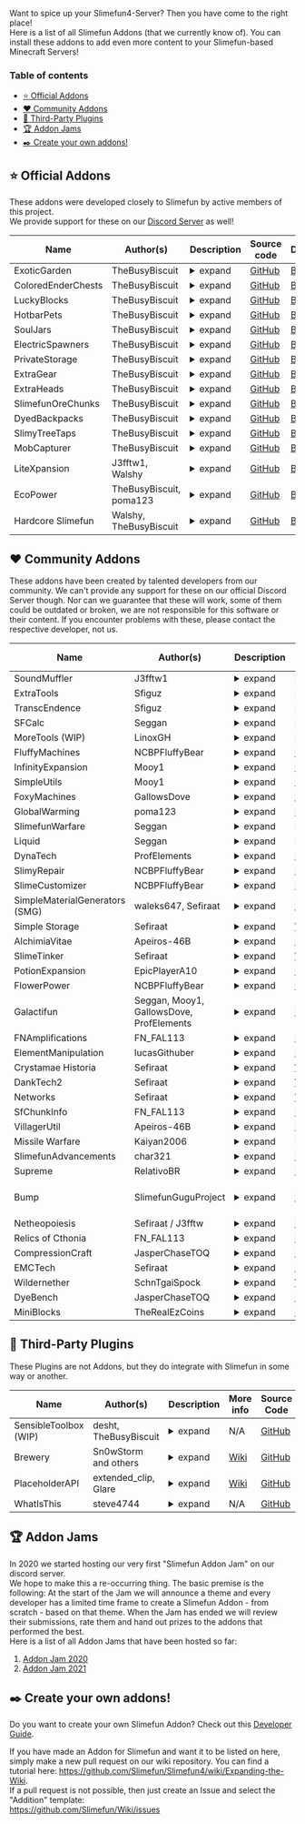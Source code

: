 Want to spice up your Slimefun4-Server? Then you have come to the right place!<br>
Here is a list of all Slimefun Addons (that we currently know of). You can install these addons to add even more content to your Slimefun-based Minecraft Servers!

### Table of contents
- [:star: Official Addons](#star-official-addons)
- [:heart: Community Addons](#heart-community-addons)
- [:gift: Third-Party Plugins](#gift-third-party-plugins)
- [:trophy: Addon Jams](#trophy-addon-jams)
- [:black_nib: Create your own addons!](#black_nib-create-your-own-addons)

## :star: Official Addons
These addons were developed closely to Slimefun by active members of this project.<br>
We provide support for these on our [Discord Server](https://discord.gg/slimefun) as well!

Name | Author(s) | Description | Source code | Download
------------- | --------- | ----------------------------------------------- | --------- | --------- |
ExoticGarden | TheBusyBiscuit | <details><summary>expand</summary>This Addon adds a lot of Plants, Trees and a bunch of food to Slimefun! You can do everything from growing Plum Trees to crafting "BBQ Bacon wrapped Cheese filled Hot Dogs".</details> | [GitHub](https://github.com/TheBusyBiscuit/ExoticGarden) | [Builds](https://thebusybiscuit.github.io/builds/TheBusyBiscuit/ExoticGarden/master/)
ColoredEnderChests | TheBusyBiscuit | <details><summary>expand</summary>This Addon adds global color-coded Ender Chests that work across dimensions, with Cargo Nets and more!</details> | [GitHub](https://github.com/TheBusyBiscuit/ColoredEnderChests) | [Builds](https://thebusybiscuit.github.io/builds/TheBusyBiscuit/ColoredEnderChests/master/)
LuckyBlocks | TheBusyBiscuit | <details><summary>expand</summary>This Addon adds Lucky Blocks, they are craftable but will also spawn in newly generated chunks. You can never know what happens if you open them!</details> | [GitHub](https://github.com/TheBusyBiscuit/luckyblocks-sf) | [Builds](https://thebusybiscuit.github.io/builds/TheBusyBiscuit/luckyblocks-sf/master/)
HotbarPets | TheBusyBiscuit | <details><summary>expand</summary>This Addon - which is inspired by the mod InventoryPets - adds "Pet"-Items to Slimefun. You can carry your Pets in your Hotbar and they will help you in various ways. But you need to feed them of course!</details> | [GitHub](https://github.com/TheBusyBiscuit/HotbarPets) | [Builds](https://thebusybiscuit.github.io/builds/TheBusyBiscuit/HotbarPets/master/)
SoulJars | TheBusyBiscuit | <details><summary>expand</summary>This Addon adds "Soul Jars" to the game. You can collect souls by killing a certain amount of mobs of the same type. You can then use this Soul Jar to craft Spawners.</details>| [GitHub](https://github.com/TheBusyBiscuit/SoulJars) | [Builds](https://thebusybiscuit.github.io/builds/TheBusyBiscuit/SoulJars/master/)
ElectricSpawners | TheBusyBiscuit | <details><summary>expand</summary>This Addon adds Electric Spawners. You can turn any Repaired Spawners into Electric ones and they will run off Electricity! You can turn them on and off in their GUI.</details> | [GitHub](https://github.com/TheBusyBiscuit/ElectricSpawners) | [Builds](https://thebusybiscuit.github.io/builds/TheBusyBiscuit/ElectricSpawners/master/)
PrivateStorage | TheBusyBiscuit | <details><summary>expand</summary>This Addon adds a lot of new Chests to Slimefun, explosive-resistant chests, private chests and also wooden chests for the various Wood Types in Minecraft.</details> | [GitHub](https://github.com/TheBusyBiscuit/PrivateStorage) | [Builds](https://thebusybiscuit.github.io/builds/TheBusyBiscuit/PrivateStorage/master/)
ExtraGear | TheBusyBiscuit | <details><summary>expand</summary>This Addon adds new Weapons and Armor to Slimefun. Most of them are related to Alloys and Metals within Slimefun.</details> | [GitHub](https://github.com/TheBusyBiscuit/ExtraGear) | [Builds](https://thebusybiscuit.github.io/builds/TheBusyBiscuit/ExtraGear/master/)
ExtraHeads | TheBusyBiscuit | <details><summary>expand</summary>This Addon adds new Heads to a lot of Minecraft Mobs. Take a look at the config to configure their drop-rate (which is also increased with a Sword Of Beheading).</details> | [GitHub](https://github.com/TheBusyBiscuit/ExtraHeads) | [Builds](https://thebusybiscuit.github.io/builds/TheBusyBiscuit/ExtraHeads/master/)
SlimefunOreChunks | TheBusyBiscuit | <details><summary>expand</summary>This Addon adds all existing dusts to the GEO-Miner. You can get stuff like "Copper Ore Chunks" from the GEO-Miner and then turn those into Dusts using an Ore Crusher.</details> | [GitHub](https://github.com/TheBusyBiscuit/SlimefunOreChunks) | [Builds](https://thebusybiscuit.github.io/builds/TheBusyBiscuit/SlimefunOreChunks/master/)
DyedBackpacks | TheBusyBiscuit | <details><summary>expand</summary>This Addon adds 16 dyed variants for every Slimefun Backpack</details> | [GitHub](https://github.com/TheBusyBiscuit/DyedBackpacks) | [Builds](https://thebusybiscuit.github.io/builds/TheBusyBiscuit/DyedBackpacks/master/)
SlimyTreeTaps | TheBusyBiscuit | <details><summary>expand</summary>This Addon adds Tree Taps and rubber, an alternative way to obtain Plastic Sheets.</details> | [GitHub](https://github.com/TheBusyBiscuit/SlimyTreeTaps) | [Builds](https://thebusybiscuit.github.io/builds/TheBusyBiscuit/SlimyTreeTaps/master/)
MobCapturer | TheBusyBiscuit | <details><summary>expand</summary>This Addon adds a Mob Capturing Cannon which you can use to capture mobs as items. You can find more info on the project page, it is inspired by the Safari-Nets from the mod MineFactory Reloaded.</details> | [GitHub](https://github.com/Slimefun-Addon-Community/MobCapturer) | [Builds](https://thebusybiscuit.github.io/builds/TheBusyBiscuit/MobCapturer/master/)
LiteXpansion | J3fftw1, Walshy | <details><summary>expand</summary>A remake of SlimeXpansion but without many of the unused items. This addon won't be as packed as SlimeXpansion as the name says, it will rather be "Lite".</details> | [GitHub](https://github.com/Slimefun-Addon-Community/LiteXpansion) | [Builds](https://thebusybiscuit.github.io/builds/J3fftw1/LiteXpansion/master/)
EcoPower | TheBusyBiscuit, poma123 | <details><summary>expand</summary>This addon is focused on climate-friendly and renewable energy sources. It features, wind turbines, steam turbines and more! You can even harness energy from lightning bolts!</details> | [GitHub](https://github.com/TheBusyBiscuit/EcoPower) | [Builds](https://thebusybiscuit.github.io/builds/TheBusyBiscuit/EcoPower/master/)
Hardcore Slimefun | Walshy, TheBusyBiscuit | <details><summary>expand</summary>Hardcore Slimefun is an addon designed to make Slimefun as hard as possible for those who don't like a true challenge (or server owners who want to be nice to their players!). Features include research loss, research failures and android malfunctions with more to come!</details> | [GitHub](https://github.com/Slimefun-Addon-Community/HardcoreSlimefun) | [Builds](https://thebusybiscuit.github.io/builds/Slimefun-Addon-Community/HardcoreSlimefun/main/)

## :heart: Community Addons
These addons have been created by talented developers from our community.
We can't provide any support for these on our official Discord Server though.
Nor can we guarantee that these will work, some of them could be outdated or broken, we are not responsible for this software or their content.
If you encounter problems with these, please contact the respective developer, not us.

Name | Author(s) | Description | More info | Source Code | Download
------------- | --------- | ----------------------------------------------- | --------- | --------- | --------- |
SoundMuffler | J3fftw1 | <details><summary>expand</summary>This Addon adds a machine which has the ability to muffle sound.</details> | N/A | [GitHub](https://github.com/Slimefun-Addon-Community/SoundMuffler) | [Builds](https://thebusybiscuit.github.io/builds/J3fftw1/SoundMuffler/master/)
ExtraTools | Sfiguz | <details><summary>expand</summary>ExtraTools is a Slimefun4 Addon created to supply useful tools which, although unnecessary, are certain to improve your Slimefun experience.</details> | N/A | [GitHub](https://github.com/Sfiguz7/ExtraTools) | [Builds](https://thebusybiscuit.github.io/builds/Sfiguz7/ExtraTools/master/)
TranscEndence | Sfiguz | <details><summary>expand</summary>This Addon adds tools to get permanent potion effects via a quantum physics-like experience. It was submitted as an entry to the 2020 Slimefun Addon Jam.</details> | N/A | [GitHub](https://github.com/Sfiguz7/TranscEndence) | [Builds](https://thebusybiscuit.github.io/builds/Sfiguz7/TranscEndence/master/)
SFCalc | Seggan | <details><summary>expand</summary>This addon is a continuation of the old SlimeCalculator by John000708. It provides a command to calculate the required amounts of base resources for any given Slimefun item.</details> | N/A | [GitHub](https://github.com/Seggan/SFCalc) | [Builds](https://thebusybiscuit.github.io/builds/Seggan/SFCalc/master/)
MoreTools (WIP) | LinoxGH | <details><summary>expand</summary>This addon adds more tools to Slimefun. These tools are meant to improve your gameplay experience, like Crescent Hammer(Wrench) and Cargo Copier.</details> | N/A | [GitHub](https://github.com/LinoxGH/MoreTools) | [Builds](https://thebusybiscuit.github.io/builds/LinoxGH/MoreTools/build/)
FluffyMachines | NCBPFluffyBear | <details><summary>expand</summary>This addon adds early and late game machines, generators, and items to make automation more fun. Among these are the Auto Crafting Table, Auto Ancient Altar, and Ender Chest Cargo Nodes.</details> | [Readme](https://github.com/NCBPFluffyBear/FluffyMachines/blob/master/README.md) | [GitHub](https://github.com/NCBPFluffyBear/FluffyMachines) | [Builds](https://thebusybiscuit.github.io/builds/NCBPFluffyBear/FluffyMachines/master/)
InfinityExpansion | Mooy1 | <details><summary>expand</summary>This addon adds many machines and endgame crafting recipes.</details> | [Readme](https://github.com/Mooy1/InfinityExpansion/blob/master/README.md) | [GitHub](https://github.com/Mooy1/InfinityExpansion) | [Builds](https://thebusybiscuit.github.io/builds/Mooy1/InfinityExpansion/master/)
SimpleUtils | Mooy1 | <details><summary>expand</summary>This addon adds a few simple & useful tools and blocks.</details> | [Readme](https://github.com/Mooy1/SimpleUtils/blob/master/README.md) | [GitHub](https://github.com/Mooy1/SimpleUtils) | [Builds](https://thebusybiscuit.github.io/builds/Mooy1/SimpleUtils/master/)
FoxyMachines | GallowsDove | <details><summary>expand</summary>This addon adds various tools, machines and weapons, including Improvement Forge, Healing Bow, and Potion Mixer.</details> | [Readme](https://github.com/GallowsDove/FoxyMachines/blob/master/README.md) | [GitHub](https://github.com/GallowsDove/FoxyMachines) | [Builds](https://thebusybiscuit.github.io/builds/GallowsDove/FoxyMachines/master/)
GlobalWarming | poma123 | <details><summary>expand</summary>This Slimefun addon aims to add climate change mechanics to the game.</details> | [Readme](https://github.com/poma123/GlobalWarming/blob/master/README.md) | [GitHub](https://github.com/poma123/GlobalWarming) | [Builds](https://thebusybiscuit.github.io/builds/poma123/GlobalWarming/master/)
SlimefunWarfare | Seggan | <details><summary>expand</summary>This addon adds guns, chemical grenades, and more war stuff to Slimefun.</details> | N/A | [GitHub](https://github.com/Seggan/SlimefunWarfare) | [Builds](https://thebusybiscuit.github.io/builds/Seggan/SlimefunWarfare/master/)
Liquid | Seggan | <details><summary>expand</summary>This addon adds liquid version of Slimefun metals and alloys. It also adds ways to more efficiently make alloys with the molten metals.</details> | N/A | [GitHub](https://github.com/Seggan/Liquid) | [Builds](https://thebusybiscuit.github.io/builds/Seggan/Liquid/master/)
DynaTech | ProfElements | <details><summary>expand</summary>An addon that adds random technology that happens to be dynamic in some concepts.</details> | [Readme](https://github.com/ProfElements/DynaTech/blob/master/README.md) | [GitHub](https://github.com/ProfElements/DynaTech) | [Builds](https://thebusybiscuit.github.io/builds/ProfElements/DynaTech/master)
SlimyRepair | NCBPFluffyBear | <details><summary>expand</summary>An addon that allows players to repair Slimefun tools and weapons using customizable vanilla or Slimefun materials.</details> | [Readme](https://github.com/NCBPFluffyBear/SlimyRepair/blob/master/README.md) | [GitHub](https://github.com/NCBPFluffyBear/SlimyRepair) | [Builds](https://thebusybiscuit.github.io/builds/NCBPFluffyBear/SlimyRepair/master)
SlimeCustomizer | NCBPFluffyBear | <details><summary>expand</summary>An addon that allows server owners to easily build their own Slimefun machines without any coding knowledge.</details> | [Readme](https://github.com/NCBPFluffyBear/SlimeCustomizer/blob/master/README.md) | [GitHub](https://github.com/NCBPFluffyBear/SlimeCustomizer) | [Builds](https://thebusybiscuit.github.io/builds/NCBPFluffyBear/SlimeCustomizer/master)
SimpleMaterialGenerators (SMG) | waleks647, Sefiraat | <details><summary>expand</summary>A simple addon with simple generators to reduce some grind.</details> | [Readme](https://github.com/Sefiraat/SMG/blob/master/README.md) | [GitHub](https://github.com/Sefiraat/SMG) | [Builds](https://thebusybiscuit.github.io/builds/Sefiraat/SMG/master)
Simple Storage | Sefiraat | <details><summary>expand</summary>This addon adds 3 simple chests (Iron [2 x 45 slot], Gold [4 x 45 slot] and Diamond [6 x 45 slot] but thats just to start! Convert your Diamond chests into Inventory Cells and hook them up to a Network Chest to really get rolling! The Network Chest can access all nearby cells giving a max possible 305,100 stacks of storage for all your items (if you're crazy enough!). Cells can be named and given custom icons for true organisation.</details> | [Wiki](https://github.com/Sefiraat/Simple-Storage/wiki) | [GitHub](https://github.com/Sefiraat/Simple-Storage) | [Builds](https://thebusybiscuit.github.io/builds/Sefiraat/Simple-Storage/master/)
AlchimiaVitae | Apeiros-46B | <details><summary>expand</summary>An addon that adds some alternate ways to create alloys and carbon, powerful magical modifications to tools, and potent potions.</details> | [Readme](https://github.com/Apeiros-46B/AlchimiaVitae/blob/master/README.md) | [GitHub](https://github.com/Apeiros-46B/AlchimiaVitae) | [Builds](https://thebusybiscuit.github.io/builds/Apeiros-46B/AlchimiaVitae/master)
SlimeTinker | Sefiraat | <details><summary>expand</summary>SlimeTinker is a Slimefun4 addon that tries its best to recreate the amazing [Tinker's Construct Mod](https://www.curseforge.com/minecraft/mc-mods/tinkers-construct) in Vanilla Minecraft. Melt metals, alloy them together, cast metals out into blocks, nuggets, tool parts and more. Build custom tools with properties dependant on the metals used. Tools do not break but instead they can be repaired with kits. Swap out parts as wanted and add special modifiers.</details> | [Wiki](https://github.com/Sefiraat/SlimeTinker/wiki) | [GitHub](https://github.com/Sefiraat/slimeTinker) | [Builds](https://thebusybiscuit.github.io/builds/Sefiraat/SlimeTinker/master/)
PotionExpansion | EpicPlayerA10 | <details><summary>expand</summary>An addon which adds new potions that give you legal xray!</details> | [Readme](https://github.com/EpicPlayerA10/PotionExpansion/blob/master/README.md) | [GitHub](https://github.com/EpicPlayerA10/PotionExpansion) | [Builds](https://thebusybiscuit.github.io/builds/EpicPlayerA10/PotionExpansion/master/)
FlowerPower | NCBPFluffyBear | <details><summary>expand</summary>FlowerPower is a magic addon centered around experience and flowers. The base of each recipe requires various flowers, and different items are crafted along the way to make mid to endgame items. A majority of these items function by consuming experience in exchange for a certain effect or buff.</details> | [Readme](https://github.com/NCBPFluffyBear/FlowerPower/blob/master/README.md) | [GitHub](https://github.com/NCBPFluffyBear/FlowerPower/) | [Builds](https://thebusybiscuit.github.io/builds/NCBPFluffyBear/FlowerPower/master/)
Galactifun | Seggan, Mooy1, GallowsDove, ProfElements | <details><summary>expand</summary>Galactifun is an addon inspired by ClayTech and the mod Galacticraft. It adds multiple planets, rockets, space stations, and more!</details> | [Readme](https://github.com/Slimefun-Addon-Community/Galactifun/blob/master/README.md) | [GitHub](https://github.com/Slimefun-Addon-Community/Galactifun/) | [Builds](https://thebusybiscuit.github.io/builds/Slimefun-Addon-Community/Galactifun/master/)
FNAmplifications | FN_FAL113 | <details><summary>expand</summary>A four in one addon that includes my FN Solar Generator, Material Generator, Machinery and Power Xpansion Addons which are based from the addons made by the slimefun addon community. The addon also adds variety of items from gems, staffs, quivers, gears and many more! All of it awaits to be crafted by you!</details> | [Readme](https://github.com/FN-FAL113/FN-FAL-s-Amplifications/blob/main/README.md) | [GitHub](https://github.com/FN-FAL113/FN-FAL-s-Amplifications) | [Builds](https://thebusybiscuit.github.io/builds/FN-FAL113/FN-FAL-s-Amplifications/main/)
ElementManipulation | lucasGithuber | <details><summary>expand</summary>A Slimefun addon that adds periodic table elements and more machines, giving the player the capacity to create items using these elements.</details> | [Readme](https://github.com/lucasGithuber/Element-Manipulation/blob/master/README.md) | [GitHub](https://github.com/lucasGithuber/Element-Manipulation) | [Builds](https://thebusybiscuit.github.io/builds/lucasGithuber/Element-Manipulation/master/)
Crystamae Historia | Sefiraat | <details><summary>expand</summary>Crystamae Historia is a large-scale magic addon that adds a brand new series of crafting mechanics allowing players to craft magical gadgets, spells and tools. Crysta has a deep progression system, massive amounts of lore and enough spells/gadgets to keep any player engaged for a long, long, time.</details> | [Wiki](https://github.com/Sefiraat/CrystamaeHistoria/wiki) | [GitHub](https://github.com/Sefiraat/CrystamaeHistoria) | [Builds](https://thebusybiscuit.github.io/builds/Sefiraat/CrystamaeHistoria/master/)
DankTech2 | Sefiraat | <details><summary>expand</summary>DankTech is a plugin that attempts to recreate the Dank Storage Mod and /Dank/Null/ items from Modded. Features include mass volume storage backpacks with auto-voiding, building, easy unloading and more!</details> | [Wiki](https://github.com/Sefiraat/DankTech2/wiki) | [GitHub](https://github.com/Sefiraat/DankTech2) | [Builds](https://thebusybiscuit.github.io/builds/Sefiraat/DankTech2/master/)
Networks | Sefiraat | <details><summary>expand</summary>Networks is an addon that aims to provide a AE2/Refined Storage style storage solution in a straight-forward but powerful manner. The addon works alongside core-slimefun cargo to allow you to insert mass storage along side your current automation with ease</details> | [Wiki](https://github.com/Sefiraat/Networks/wiki) | [GitHub](https://github.com/Sefiraat/Networks) | [Builds](https://thebusybiscuit.github.io/builds/Sefiraat/Networks/master/)
SfChunkInfo | FN_FAL113 | <details><summary>expand</summary>Scan the amount of slimefun blocks in a chunk using a single command.</details> | [Readme](https://github.com/FN-FAL113/SfChunkInfo/blob/main/README.md) | [GitHub](https://github.com/FN-FAL113/SfChunkInfo) | [Builds](https://thebusybiscuit.github.io/builds/FN-FAL113/SfChunkInfo/main/)
VillagerUtil | Apeiros-46B | <details><summary>expand</summary>VillagerUtil adds a few tools that allow for easy transportation of villagers, curing zombified villagers, cycling trades and more.</details> | [Readme](https://github.com/Apeiros-46B/VillagerUtil/blob/main/README.md) | [GitHub](https://github.com/Apeiros-46B/VillagerUtil) | [Builds](https://thebusybiscuit.github.io/builds/Apeiros-46B/VillagerUtil/main)
Missile Warfare | Kaiyan2006 | <details><summary>expand</summary>Missile Warfare adds a bunch of missiles to Slimefun that can be fired at others!</details> | N/A | [GitHub](https://github.com/koiboi-dev/MissileWarfare) | [Releases](https://github.com/koiboi-dev/MissileWarfare/releases)
SlimefunAdvancements | char321 | <details><summary>expand</summary>SlimefunAdvancements adds fully configurable advancements to Slimefun. Easily create your own progression!</details> | [Readme](https://github.com/qwertyuioplkjhgfd/SlimefunAdvancements/blob/main/README.md) | [Github](https://github.com/qwertyuioplkjhgfd/SlimefunAdvancements) | [Builds](https://thebusybiscuit.github.io/builds/qwertyuioplkjhgfd/SlimefunAdvancements/main/)
Supreme | RelativoBR | <details><summary>expand</summary>Supreme is an addon for Slimefun which adds 100+ various new resources that will allow you to craft powerful new items, weapons, tools and armor. These can be made up from titanium, aurum, adamantium, thornium with some being magical, rare, epic, legendary or supreme! It also adds 12 new electric generators, 5 new capacitors and even more... </details> | [Readme](https://github.com/RelativoBR/Supreme/blob/main/README.md) | [Github](https://github.com/RelativoBR/Supreme) | [Builds](https://thebusybiscuit.github.io/builds/RelativoBR/Supreme/main/)
Bump | SlimefunGuguProject | <details><summary>expand</summary>A Slimefun addon that adds magic weapons, food and an appraisal system. Through the appraisal system, you could even get an 8 star weapon or armor.</details> | [Readme](https://github.com/SlimefunGuguProject/Bump/blob/main/README.md) | [Github](https://github.com/SlimefunGuguProject/Bump) | [Builds (via Third-Party site)](https://builds.guizhanss.net/SlimefunGuguProject/Bump/main/)
Netheopoiesis | Sefiraat / J3fftw | <details><summary>expand</summary>This addon was our entry into the Slimefun Addon Jam 2022. The premise of the addon is to allow players to play vanilla Minecraft and Slimefun solely within the Nether. You can purify and beautify the Nether over time including changing biomes, spawns and lots lots more. This is held up by a robust plant growing/breeding and harvesting system with plants that fullfill many functions including activities like spawning mobs, growing trees, dropping items and more. A branching but linear progression through the addon should provide lots of content, with more to come.</details> | [Readme](https://github.com/Sefiraat/Netheopoiesis/blob/master/README.md) | [Github](https://github.com/Sefiraat/Netheopoiesis) | [Builds](https://thebusybiscuit.github.io/builds/Sefiraat/Netheopoiesis/master/)
Relics of Cthonia | FN_FAL113 | <details><summary>expand</summary>An entry for addon jam 2022 which introduces relics in the nether dimension. These relics can be mined or unearthed from blocks and can also drop from mobs. One can trade these relics to piglins and receive awesome rewards! Be part of a new adventure on seeking the path to fortune by discovering these relics!</details> | [Readme](https://github.com/FN-FAL113/RelicsOfCthonia/blob/main/README.md) | [Github](https://github.com/FN-FAL113/RelicsOfCthonia) | [Builds](https://thebusybiscuit.github.io/builds/FN-FAL113/RelicsOfCthonia/main/)
CompressionCraft | JasperChaseTOQ | <details><summary>expand</summary>CompressionCraft is an addon based on bulk, so far it consists of bulk storage with more features and content to come.</details> | [Readme](https://github.com/JasperChaseTOQ/CompressionCraft/blob/master/README.md) | [Github](https://github.com/JasperChaseTOQ/CompressionCraft) | [Builds](https://thebusybiscuit.github.io/builds/JasperChaseTOQ/CompressionCraft/master/)
EMCTech | Sefiraat | <details><summary>expand</summary>EMCTech is a Slimefun4 addon that allows players to convert their items into EMC, a form of currency that is stored on the player. Players can then use this EMC to form new, different, items. Contains multiple machines and a tiered progression system with many limiting factors to try to curb inflation. See the wiki for further information.</details> | [Readme](https://github.com/Sefiraat/EMCTech/blob/master/README.md) | [Github](https://github.com/Sefiraat/EMCTech) | [Builds](https://thebusybiscuit.github.io/builds/Sefiraat/EmcTech/master/)
Wildernether | SchnTgaiSpock | <details><summary>expand</summary>Wildernether is a Slimefun4 addon that improves survivability in the nether by adding food and tools that can easily be crafted there. Wildernether plants can only be harvested in the nether, and there are many new recipes to cook from them.</details> | [Wiki](https://github.com/SchnTgaiSpock/Wildernether/wiki/) | [Github](https://github.com/SchnTgaiSpock/Wildernether) | [Builds](https://thebusybiscuit.github.io/builds/SchnTgaiSpock/Wildernether/master/)
DyeBench | JasperChaseTOQ | <details><summary>expand</summary>Dye Bench is an addon that adds 1 machine and 16 items to the game which are the dye bench and pigments respectively, pigments are reusable dyes.</details> | [Readme](https://github.com/JasperChaseTOQ/DyeBench/blob/master/README.md) | [Github](https://github.com/JasperChaseTOQ/DyeBench) | [Builds](https://thebusybiscuit.github.io/builds/JasperChaseTOQ/DyeBench/master/)
MiniBlocks | TheRealEzCoins | <details><summary>expand</summary>MiniBlocks is an addon focused on enhancing details within buildings by introducing small versions of blocks and items.</details> | [Readme](https://github.com/TheRealEzCoins/MiniBlocks/blob/master/README.md) | [Github](https://github.com/TheRealEzCoins/MiniBlocks) | [Builds](https://thebusybiscuit.github.io/builds/TheRealEzCoins/MiniBlocks/master/)

## :gift: Third-Party Plugins
These Plugins are not Addons, but they do integrate with Slimefun in some way or another.

Name | Author(s) | Description | More info | Source Code | Download
------------- | --------- | ----------------------------------------------- | --------- | --------- | --------- |
SensibleToolbox (WIP) | desht, TheBusyBiscuit | <details><summary>expand</summary>SensibleToolbox is a plugin very similar to Slimefun, it was originally developed by desht in 2014. TheBusyBiscuit took over it in late 2014 and continued to update it. We are currently updating it once more, it pairs and integrates into Slimefun pretty well!</details> | N/A | [GitHub](https://github.com/Slimefun/SensibleToolbox) | [Builds](https://thebusybiscuit.github.io/builds/Slimefun/SensibleToolbox/master/)
Brewery | Sn0wStorm and others | <details><summary>expand</summary>Brewery is a Bukkit / Spigot plugin for an alternate brewing process, including alcoholic Potions. It allows you to customize recipes, add your own beverages and more. Brewery supports the usage of items from Slimefun and any of its addons (including ExoticGarden) in their recipes.</details> | [Wiki](https://github.com/DieReicheErethons/Brewery/wiki) | [GitHub](https://github.com/DieReicheErethons/Brewery) | [Releases](https://github.com/DieReicheErethons/Brewery/releases)
PlaceholderAPI | extended_clip, Glare | <details><summary>expand</summary>Slimefun adds placeholders that can be used with PlaceholderAPI, you can find more Info on the Wiki link.</details> | [Wiki](https://github.com/Slimefun/Slimefun4/wiki/PlaceholderAPI) | [GitHub](https://github.com/PlaceholderAPI/PlaceholderAPI) | [SpigotMC](https://www.spigotmc.org/resources/placeholderapi.6245/)
WhatIsThis | steve4744 | <details><summary>expand</summary>WhatIsThis is a plugin inspired by the Minecraft mod WAILA, it adds a little info display to give you information about the block you are looking at. Later versions also support this feature for Slimefun blocks.</details> | N/A | [GitHub](https://github.com/steve4744/WhatIsThis) | [SpigotMC](https://www.spigotmc.org/resources/whatisthis-identify-the-block-you-are-looking-at-multi-language-support.65050/)

## :trophy: Addon Jams
In 2020 we started hosting our very first "Slimefun Addon Jam" on our discord server.<br>
We hope to make this a re-occurring thing. The basic premise is the following: At the start of the Jam we will announce a theme and every developer has a limited time frame to create a Slimefun Addon - from scratch - based on that theme. When the Jam has ended we will review their submissions, rate them and hand out prizes to the addons that performed the best.<br>
Here is a list of all Addon Jams that have been hosted so far:

1. [Addon Jam 2020](https://github.com/Slimefun/Slimefun4/wiki/Addon-Jam-2020)
2. [Addon Jam 2021](https://github.com/Slimefun/Slimefun4/wiki/Addon-Jam-2021)

## :black_nib: Create your own addons!
Do you want to create your own Slimefun Addon? Check out this [Developer Guide](https://github.com/Slimefun/Slimefun4/wiki/Developer-Guide).

If you have made an Addon for Slimefun and want it to be listed on here, simply make a new pull request on our wiki repository. You can find a tutorial here:
https://github.com/Slimefun/Slimefun4/wiki/Expanding-the-Wiki.  
If a pull request is not possible, then just create an Issue and select the "Addition" template:  
https://github.com/Slimefun/Wiki/issues
